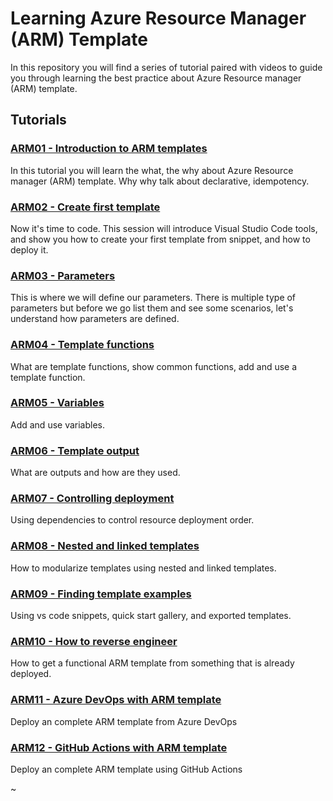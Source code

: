 # Learning Azure Resource Manager (ARM) Template

In this repository you will find a series of tutorial paired with videos to guide you through learning the best practice about Azure Resource manager (ARM) template.

## Tutorials

### [ARM01 - Introduction to ARM templates](ARM01/README.md)

In this tutorial you will learn the what, the why about Azure Resource manager (ARM) template. Why why talk about declarative, idempotency.


### [ARM02 - Create first template](ARM02/README.md)

Now it's time to code. This session will introduce Visual Studio Code tools, and show you how to create your first template from snippet, and how to deploy it.


### [ARM03 - Parameters](ARM03/README.md)

This is where we will define our parameters. There is multiple type of parameters but before we go list them and see some scenarios, let's understand how parameters are defined.


### [ARM04 - Template functions](ARM05/README.md)

What are template functions, show common functions, add and use a template function.


### [ARM05 - Variables](ARM04/README.md)

Add and use variables.


### [ARM06 - Template output](ARM06/README.md)

What are outputs and how are they used.


### [ARM07 - Controlling deployment](ARM07/README.md)

Using dependencies to control resource deployment order.


### [ARM08 - Nested and linked templates](ARM08/README.md)

How to modularize templates using nested and linked templates.


### [ARM09 - Finding template examples](ARM09/README.md)

Using vs code snippets, quick start gallery, and exported templates.


### [ARM10 - How to reverse engineer](ARM010/README.md)

How to get a functional ARM template from something that is already deployed.


### [ARM11 - Azure DevOps with ARM template](ARM011/README.md)

Deploy an complete ARM template from Azure DevOps


### [ARM12 - GitHub Actions with ARM template](ARM012/README.md)

Deploy an complete ARM template using GitHub Actions


~